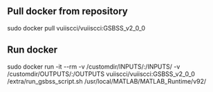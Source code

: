 ## Pull docker from repository
sudo docker pull vuiiscci/vuiiscci:GSBSS_v2_0_0

## Run docker
sudo docker run -it --rm -v  /customdir/INPUTS/:/INPUTS/ -v /customdir/OUTPUTS/:/OUTPUTS vuiiscci/vuiiscci:GSBSS_v2_0_0 /extra/run_gsbss_script.sh /usr/local/MATLAB/MATLAB_Runtime/v92/
